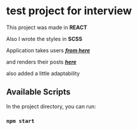 # test project for interview

This project was made in **REACT**

Also I wrote the styles in **SCSS**

Application takes users ***[from here](https://jsonplaceholder.typicode.com/users)***

and renders their posts ***[here](https://jsonplaceholder.typicode.com/posts)*** 

also added a little adaptability

## Available Scripts

In the project directory, you can run:

### `npm start`
